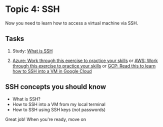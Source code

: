 # Topic 4: SSH

Now you need to learn how to access a virtual machine via SSH.

## Tasks

1. Study: [What is SSH](https://www.cloudflare.com/learning/access-management/what-is-ssh/)

1. [Azure: Work through this exercise to practice your skills](https://learn.microsoft.com/training/modules/develop-on-remote-machine/) or [AWS: Work through this exercise to practice your skills](https://docs.aws.amazon.com/AWSEC2/latest/UserGuide/connect-linux-inst-ssh.html) or [GCP: Read this to learn how to SSH into a VM in Google Cloud](https://cloud.google.com/compute/docs/connect/standard-ssh)

## SSH concepts you should know

- What is SSH?
- How to SSH into a VM from my local terminal
- How to SSH using SSH keys (not passwords)

Great job! When you're ready, move on
